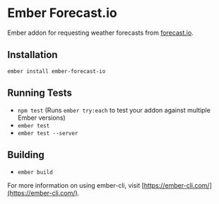 # Ember Forecast.io

Ember addon for requesting weather forecasts from [forecast.io](http://forecast.io).

## Installation

`ember install ember-forecast-io`


## Running Tests

* `npm test` (Runs `ember try:each` to test your addon against multiple Ember versions)
* `ember test`
* `ember test --server`

## Building

* `ember build`

For more information on using ember-cli, visit [https://ember-cli.com/](https://ember-cli.com/).
